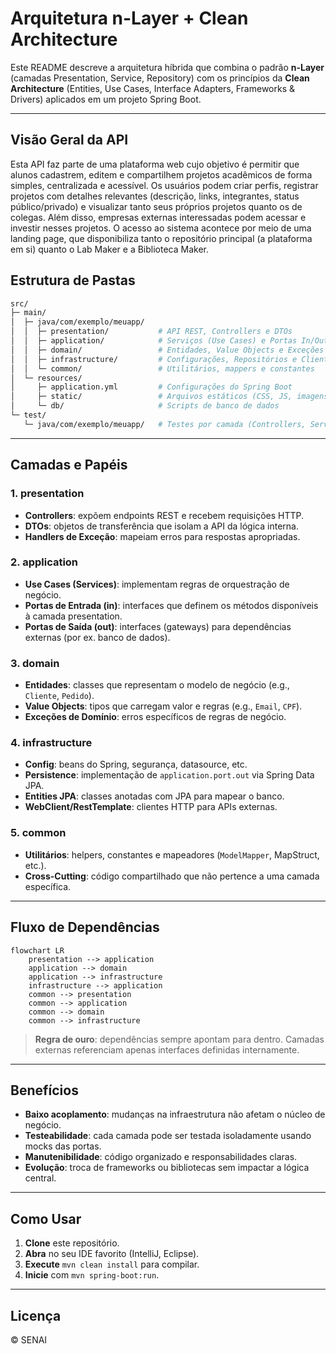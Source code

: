 # Arquitetura n-Layer + Clean Architecture

Este README descreve a arquitetura híbrida que combina o padrão **n-Layer** (camadas Presentation, Service, Repository) com os princípios da **Clean Architecture** (Entities, Use Cases, Interface Adapters, Frameworks & Drivers) aplicados em um projeto Spring Boot.

---
## Visão Geral da API
Esta API faz parte de uma plataforma web cujo objetivo é permitir que alunos cadastrem, editem e compartilhem projetos acadêmicos de forma simples, centralizada e acessível. Os usuários podem criar perfis, registrar projetos com detalhes relevantes (descrição, links, integrantes, status público/privado) e visualizar tanto seus próprios projetos quanto os de colegas. Além disso, empresas externas interessadas podem acessar e investir nesses projetos. O acesso ao sistema acontece por meio de uma landing page, que disponibiliza tanto o repositório principal (a plataforma em si) quanto o Lab Maker e a Biblioteca Maker.

## Estrutura de Pastas

```bash
src/
├─ main/
│  ├─ java/com/exemplo/meuapp/
│  │  ├─ presentation/           # API REST, Controllers e DTOs
│  │  ├─ application/            # Serviços (Use Cases) e Portas In/Out
│  │  ├─ domain/                 # Entidades, Value Objects e Exceções de Domínio
│  │  ├─ infrastructure/         # Configurações, Repositórios e Clientes externos
│  │  └─ common/                 # Utilitários, mappers e constantes
│  └─ resources/
│     ├─ application.yml         # Configurações do Spring Boot
│     ├─ static/                 # Arquivos estáticos (CSS, JS, imagens)
│     └─ db/                     # Scripts de banco de dados
└─ test/
   └─ java/com/exemplo/meuapp/   # Testes por camada (Controllers, Services, Repository)
```

---

## Camadas e Papéis

### 1. presentation
- **Controllers**: expõem endpoints REST e recebem requisições HTTP.
- **DTOs**: objetos de transferência que isolam a API da lógica interna.
- **Handlers de Exceção**: mapeiam erros para respostas apropriadas.

### 2. application
- **Use Cases (Services)**: implementam regras de orquestração de negócio.
- **Portas de Entrada (in)**: interfaces que definem os métodos disponíveis à camada presentation.
- **Portas de Saída (out)**: interfaces (gateways) para dependências externas (por ex. banco de dados).

### 3. domain
- **Entidades**: classes que representam o modelo de negócio (e.g., `Cliente`, `Pedido`).
- **Value Objects**: tipos que carregam valor e regras (e.g., `Email`, `CPF`).
- **Exceções de Domínio**: erros específicos de regras de negócio.

### 4. infrastructure
- **Config**: beans do Spring, segurança, datasource, etc.
- **Persistence**: implementação de `application.port.out` via Spring Data JPA.
- **Entities JPA**: classes anotadas com JPA para mapear o banco.
- **WebClient/RestTemplate**: clientes HTTP para APIs externas.

### 5. common
- **Utilitários**: helpers, constantes e mapeadores (`ModelMapper`, MapStruct, etc.).
- **Cross-Cutting**: código compartilhado que não pertence a uma camada específica.

---

## Fluxo de Dependências

```mermaid
flowchart LR
    presentation --> application
    application --> domain
    application --> infrastructure
    infrastructure --> application
    common --> presentation
    common --> application
    common --> domain
    common --> infrastructure
```

> **Regra de ouro**: dependências sempre apontam para dentro. Camadas externas referenciam apenas interfaces definidas internamente.

---

## Benefícios

- **Baixo acoplamento**: mudanças na infraestrutura não afetam o núcleo de negócio.
- **Testeabilidade**: cada camada pode ser testada isoladamente usando mocks das portas.
- **Manutenibilidade**: código organizado e responsabilidades claras.
- **Evolução**: troca de frameworks ou bibliotecas sem impactar a lógica central.

---

## Como Usar

1. **Clone** este repositório.
2. **Abra** no seu IDE favorito (IntelliJ, Eclipse).
3. **Execute** `mvn clean install` para compilar.
4. **Inicie** com `mvn spring-boot:run`.

---

## Licença

© SENAI
